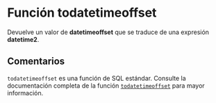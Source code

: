 ﻿---
Autogenerated: true
---

# Función  todatetimeoffset

Devuelve un valor de **datetimeoffset** que se traduce de una expresión **datetime2**.

## Comentarios 

`todatetimeoffset` es una función de SQL estándar. Consulte la documentación completa de la función [`todatetimeoffset`](https://learn.microsoft.com/es-es/sql/t-sql/functions/todatetimeoffset-transact-sql) para mayor información.
